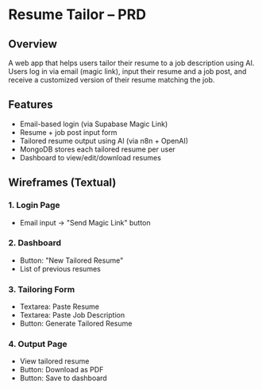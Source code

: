 # Resume Tailor – PRD

## Overview
A web app that helps users tailor their resume to a job description using AI. Users log in via email (magic link), input their resume and a job post, and receive a customized version of their resume matching the job.

## Features
- Email-based login (via Supabase Magic Link)
- Resume + job post input form
- Tailored resume output using AI (via n8n + OpenAI)
- MongoDB stores each tailored resume per user
- Dashboard to view/edit/download resumes

## Wireframes (Textual)
### 1. Login Page
- Email input → "Send Magic Link" button

### 2. Dashboard
- Button: "New Tailored Resume"
- List of previous resumes

### 3. Tailoring Form
- Textarea: Paste Resume
- Textarea: Paste Job Description
- Button: Generate Tailored Resume

### 4. Output Page
- View tailored resume
- Button: Download as PDF
- Button: Save to dashboard
